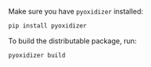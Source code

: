 Make sure you have `pyoxidizer` installed:

```bash
pip install pyoxidizer
```

To build the distributable package, run:

```bash
pyoxidizer build
```

